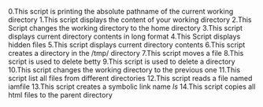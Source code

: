 0.This script is printing the absolute pathname of the current working directory
1.This script displays the content of your working directory
2.This Script changes the working directory to the home directory
3.This script displays current directory contents in long format
4.This Script displays hidden files
5.This script displays current directory contents
6.This script creates a directory in the /tmp/ directory
7.This script moves a file
8.This script is used to delete betty
9.This script is used to delete a directory
10.This script changes the working directory to the previous one 
11.This script list all files from different directories
12.This script reads a file named iamfile
13.This script creates a symbolic link name _ls_
14.This script copies all html files to the parent directory
